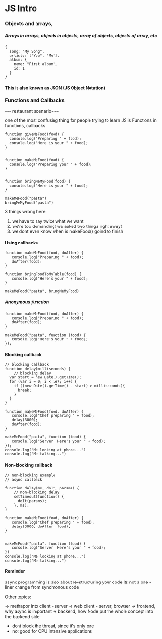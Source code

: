 # JS Intro

### Objects and arrays,

##### Arrays in arrays, objects in objects, array of objects, objects of array, etc

```
{
  song: "My Song",
  artists: ["You", "Me"],
  album: {
    name: "First album",
    id: 1
  }
}
```

#### This is also known as JSON (JS Object Notation)


### Functions and Callbacks

--- restaurant scenario----

one of the most confusing thing for people trying to learn JS is
Functions in functions, callbacks

```
function giveMeFood(food) {
  console.log("Preparing " + food);
  console.log("Here is your " + food);
}


function makeMeFood(food) {
  console.log("Preparing your " + food);
}


function bringMeMyFood(food) {
  console.log("Here is your " + food);
}

makeMeFood("pasta")
bringMeMyFood("pasta")

```

3 things wrong here:

1. we have to say twice what we want
2. we're too demanding! we asked two things right away!
3. we dont even know when is makeFood() goind to finish


#### Using callbacks
```
function makeMeFood(food, doAfter) {
   console.log("Preparing " + food);
   doAfter(food); 
}

function bringFoodToMyTable(food) {
   console.log("Here's your " + food);
}

makeMeFood("pasta", bringMeMyFood)
```


##### Anonymous function 
```
function makeMeFood(food, doAfter) {
   console.log("Preparing " + food);
   doAfter(food); 
}

makeMeFood("pasta", function (food) {
   console.log("Here's your " + food);
});
```

#### Blocking callback
```
// blocking callback
function delay(milliseconds) {
    // blocking delay
  var start = new Date().getTime();
  for (var i = 0; i < 1e7; i++) {
    if ((new Date().getTime() - start) > milliseconds){
      break;
    }
  }
}

function makeMeFood(food, doAfter) {
   console.log("Chef preparing " + food);
   delay(3000);
   doAfter(food); 
}

makeMeFood("pasta", function (food) {
   console.log("Server: Here's your " + food);
});
console.log("Me looking at phone...")
console.log("Me talking...")
```


#### Non-blocking callback
```
// non-blocking example
// async callback

function delay(ms, doIt, params) {
    // non-blocking delay
    setTimeout(function() {
      doIt(params);
    }, ms);
}

function makeMeFood(food, doAfter) {
   console.log("Chef preparing " + food);
   delay(3000, doAfter, food); 
}


makeMeFood("pasta", function (food) {
   console.log("Server: Here's your " + food);
})
console.log("Me looking at phone...")
console.log("Me talking...")
```

#### Reminder
async programming is also about re-structuring your code
its not a one - liner change from synchronous code


Other topics:

-> methapor into client - server
-> web client - server, browser
-> frontend, why async is important
-> backend, how Node put the whole concept into the backend side

- dont block the thread, since it's only one
- not good for CPU intensive applications
